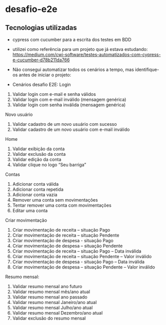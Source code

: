 # desafio-e2e
<h2>Tecnologias utilizadas</h2>

- cypress com cucumber para a escrita dos testes em BDD

- utilizei como referência para um projeto que já estava estudando: https://medium.com/cwi-software/testes-automatizados-com-cypress-e-cucumber-d78b211da766

- Não consegui automatizar todos os cenários a tempo, mas identifique-os antes de iniciar o projeto:

- Cenários desafio E2E:
Login
1.	Validar login com e-mail e senha válidos
2.	Validar login com e-mail inválido (mensagem genérica)
3.	Validar login com senha inválida (mensagem genérica)


Novo usuário

1.	Validar cadastro de um novo usuário com sucesso
2.	Validar cadastro de um novo usuário com e-mail inválido

Home
1.	Validar exibição da conta
2.	Validar exclusão da conta
3.	Validar edição da conta
4.	Validar clique no logo “Seu barriga”

Contas
1.	Adicionar conta válida
2.	Adicionar conta repetida
3.	Adicionar conta vazia
4.	Remover uma conta sem movimentações
5.	Tentar remover uma conta com movimentações
6.	Editar uma conta

Criar movimentação
1.	Criar movimentação de receita – situação Pago
2.	Criar movimentação de receita – situação Pendente
3.	Criar movimentação de despesa - situação Pago
4.	Criar movimentação de despesa – situação Pendente
5.	Criar movimentação de receita – situação Pago – Data inválida
6.	Criar movimentação de receita – situação Pendente – Valor inválido
7.	Criar movimentação de despesa - situação Pago – Data inválida
8.	Criar movimentação de despesa – situação Pendente – Valor inválido

Resumo mensal:
1.	Validar resumo mensal ano futuro
2.	Validar resumo mensal mês/ano atual
3.	Validar resumo mensal ano passado
4.	Validar resumo mensal Janeiro/ano atual
5.	Validar resumo mensal Julho/ano atual
6.	Validar resumo mensal Dezembro/ano atual
7.	Validar exclusão do resumo mensal

